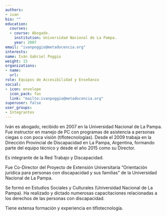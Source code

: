 ```yaml
---
authors:
- ivan
bio: ""
education:
  courses:
  - course: Abogado.
    institution: Universidad Nacional de La Pampa.  
    year: 2007
email: "ivanpoggio@metadocencia.org"
interests:
name: Iván Gabriel Poggio
weight: 15
organizations:
- name: 
  url: 
role: Equipos de Accesibilidad y Enseñanza
social:
- icon: envelope
  icon_pack: fas
  link: "mailto:ivanpoggio@metadocencia.org"
superuser: false
user_groups:
- Integrantes
---
```


Iván es abogado, recibido en 2007 en la Universidad Nacional de La Pampa. Fue instructor en manejo de PC con programas de asistencia a personas ciegas o con poca visión (tiflotecnologías). Desde el 2009 trabaja en la Dirección Provincial de Discapacidad en La Pampa, Argentina, formando parte del equipo técnico y desde el año 2015 como su Director.

Es integrante de la Red Trabajo y Discapacidad.

Fue Co-Director del Proyecto de Extensión Universitaria “Orientación jurídica para personas con discapacidad y sus familias” de la Universidad Nacional de La Pampa.

Se formó en Estudios Sociales y Culturales (Universidad Nacional de La Pampa). Ha realizado y dictado numerosas capacitaciones relacionadas a los derechos de las personas con discapacidad.

Tiene extensa formación y experiencia en tiflotecnología.
